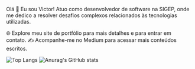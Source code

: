 Olá 👋 Eu sou Victor!
Atuo como desenvolvedor de software na SIGEP, onde me dedico a resolver desafios complexos relacionados às tecnologias utilizadas.

🌐 Explore meu site de portfólio para mais detalhes e para entrar em contato.
✍️ Acompanhe-me no Medium para acessar mais conteúdos escritos.

![Top Langs](https://github-readme-stats.vercel.app/api/top-langs/?username=DevVictorAlves&exclude_repo=github-readme-stats,anuraghazra.github.io)
![Anurag's GitHub stats](https://github-readme-stats.vercel.app/api?username=DevVictorAlves&show_icons=true&theme=transparent)
